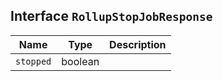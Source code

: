 ## Interface `RollupStopJobResponse`

| Name | Type | Description |
| - | - | - |
| `stopped` | boolean | &nbsp; |
